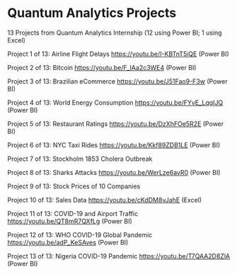 # Quantum Analytics Projects
13 Projects from Quantum Analytics Internship (12 using Power BI; 1 using Excel)

Project 1 of 13: Airline Flight Delays https://youtu.be/I-KBTnT5iQE (Power BI)

Project 2 of 13: Bitcoin https://youtu.be/F_IAa2c3WE4 (Power BI)

Project 3 of 13: Brazilian eCommerce https://youtu.be/J51Fao9-F3w (Power BI)

Project 4 of 13: World Energy Consumption https://youtu.be/FYvE_LqqIJQ (Power BI)

Project 5 of 13: Restaurant Ratings https://youtu.be/DzXhFOe5R2E (Power BI)

Project 6 of 13: NYC Taxi Rides https://youtu.be/Kkf89ZDB1LE (Power BI)

Project 7 of 13: Stockholm 1853 Cholera Outbreak

Project 8 of 13: Sharks Attacks https://youtu.be/WerLze6avR0 (Power BI)

Project 9 of 13: Stock Prices of 10 Companies 

Project 10 of 13: Sales Data https://youtu.be/cKdDM8vJahE (Excel)

Project 11 of 13: COVID-19 and Airport Traffic https://youtu.be/QT8mR7QXfLg (Power BI)

Project 12 of 13: WHO COVID-19 Global Pandemic https://youtu.be/adP_KeSAves (Power BI)

Project 13 of 13: Nigeria COVID-19 Pandemic https://youtu.be/T7QAA2D8ZlA (Power BI)
